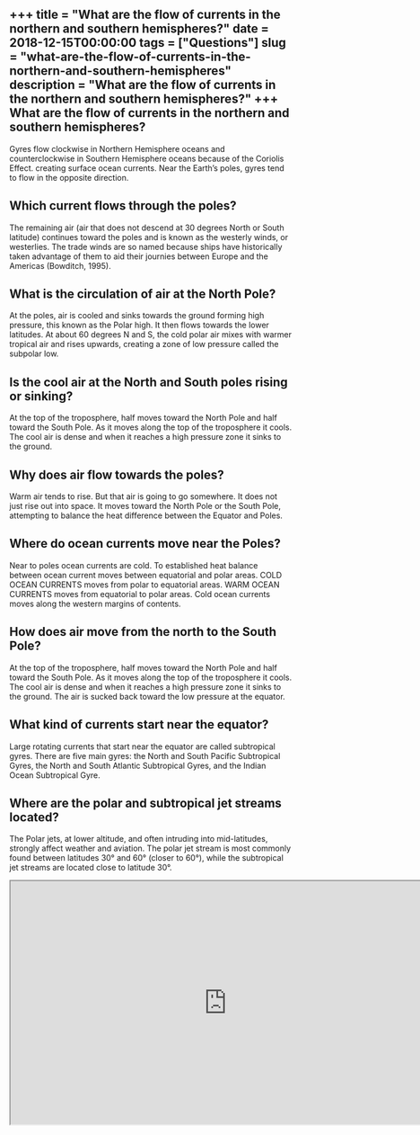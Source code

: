 +++
title = "What are the flow of currents in the northern and southern hemispheres?"
date = 2018-12-15T00:00:00
tags = ["Questions"]
slug = "what-are-the-flow-of-currents-in-the-northern-and-southern-hemispheres"
description = "What are the flow of currents in the northern and southern hemispheres?"
+++
What are the flow of currents in the northern and southern hemispheres?
-----------------------------------------------------------------------

Gyres flow clockwise in Northern Hemisphere oceans and counterclockwise in Southern Hemisphere oceans because of the Coriolis Effect. creating surface ocean currents. Near the Earth’s poles, gyres tend to flow in the opposite direction.

Which current flows through the poles?
--------------------------------------

The remaining air (air that does not descend at 30 degrees North or South latitude) continues toward the poles and is known as the westerly winds, or westerlies. The trade winds are so named because ships have historically taken advantage of them to aid their journies between Europe and the Americas (Bowditch, 1995).

What is the circulation of air at the North Pole?
-------------------------------------------------

At the poles, air is cooled and sinks towards the ground forming high pressure, this known as the Polar high. It then flows towards the lower latitudes. At about 60 degrees N and S, the cold polar air mixes with warmer tropical air and rises upwards, creating a zone of low pressure called the subpolar low.

Is the cool air at the North and South poles rising or sinking?
---------------------------------------------------------------

At the top of the troposphere, half moves toward the North Pole and half toward the South Pole. As it moves along the top of the troposphere it cools. The cool air is dense and when it reaches a high pressure zone it sinks to the ground.

Why does air flow towards the poles?
------------------------------------

Warm air tends to rise. But that air is going to go somewhere. It does not just rise out into space. It moves toward the North Pole or the South Pole, attempting to balance the heat difference between the Equator and Poles.

Where do ocean currents move near the Poles?
--------------------------------------------

Near to poles ocean currents are cold. To established heat balance between ocean current moves between equatorial and polar areas. COLD OCEAN CURRENTS moves from polar to equatorial areas. WARM OCEAN CURRENTS moves from equatorial to polar areas. Cold ocean currents moves along the western margins of contents.

How does air move from the north to the South Pole?
---------------------------------------------------

At the top of the troposphere, half moves toward the North Pole and half toward the South Pole. As it moves along the top of the troposphere it cools. The cool air is dense and when it reaches a high pressure zone it sinks to the ground. The air is sucked back toward the low pressure at the equator.

What kind of currents start near the equator?
---------------------------------------------

Large rotating currents that start near the equator are called subtropical gyres. There are five main gyres: the North and South Pacific Subtropical Gyres, the North and South Atlantic Subtropical Gyres, and the Indian Ocean Subtropical Gyre.

Where are the polar and subtropical jet streams located?
--------------------------------------------------------

The Polar jets, at lower altitude, and often intruding into mid-latitudes, strongly affect weather and aviation. The polar jet stream is most commonly found between latitudes 30° and 60° (closer to 60°), while the subtropical jet streams are located close to latitude 30°.

<iframe allow="accelerometer; autoplay; clipboard-write; encrypted-media; gyroscope; picture-in-picture" allowfullscreen="" class="__youtube_prefs__  epyt-is-override  no-lazyload" data-no-lazy="1" data-origheight="433" data-origwidth="770" data-skipgform_ajax_framebjll="" height="433" id="_ytid_33834" loading="lazy" src="https://www.youtube.com/embed/PcuDZThGZ-k?enablejsapi=1&autoplay=0&cc_load_policy=0&cc_lang_pref=&iv_load_policy=1&loop=0&modestbranding=0&rel=1&fs=1&playsinline=0&autohide=2&theme=dark&color=red&controls=1&" title="YouTube player" width="770"></iframe>